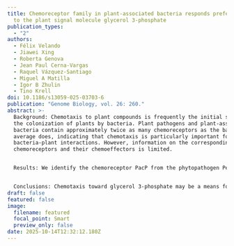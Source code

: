 ```yaml
---
title: Chemoreceptor family in plant-associated bacteria responds preferentially
  to the plant signal molecule glycerol 3-phosphate
publication_types:
  - "2"
authors:
  - Félix Velando
  - Jiawei Xing
  - Roberta Genova
  - Jean Paul Cerna-Vargas
  - Raquel Vázquez-Santiago
  - Miguel A Matilla
  - Igor B Zhulin
  - Tino Krell
doi: 10.1186/s13059-025-03703-6
publication: "Genome Biology, vol. 26: 260."
abstract: >-
  Background: Chemotaxis to plant compounds is frequently the initial step for
  the colonization of plants by bacteria. Plant pathogens and plant-associated
  bacteria contain approximately twice as many chemoreceptors as the bacterial
  average does, indicating that chemotaxis is particularly important for
  bacteria-plant interactions. However, information on the corresponding
  chemoreceptors and their chemoeffectors is limited.


  Results: We identify the chemoreceptor PacP from the phytopathogen Pectobacterium atrosepticum, which exclusively recognizes phosphorylated C3 compounds at its sCache ligand binding domain, mediating chemoattraction. Using a motif of PacP amino acid residues involved in ligand binding, we identify a chemoreceptor family, termed sCache_PC3, that is specific for phosphorylated C3 compounds. Isothermal titration calorimetry studies reveal that family members preferentially bind glycerol 3-phosphate, a key plant signaling molecule. Family members recognize glycerol 2-phosphate and glycolysis intermediates glyceraldehyde 3-phosphate, dihydroxyacetone phosphate, and 3-phosphoglycerate. This study presents the first evidence of chemoreceptors that bind phosphorylated compounds. We show that the sCache_PC3 family has evolved from an ancestral sCache domain that responds primarily to Krebs cycle intermediates. Members of the sCache_PC3 family are predominantly found in plant-associated bacteria, including many important phytopathogens belonging to the genera Brenneria, Dickeya, Musicola, Pectobacterium, and Herbaspirillum. Consistently, glycerol 3-phosphate is a signal molecule that is excreted by plants in response to stress and infection.


  Conclusions: Chemotaxis toward glycerol 3-phosphate may be a means for bacteria to localize stressed plants and move to infection sites. This study lays the groundwork for investigating the role of chemotaxis to phosphorylated C3 compounds in plant-bacteria interactions and virulence.
draft: false
featured: false
image:
  filename: featured
  focal_point: Smart
  preview_only: false
date: 2025-10-14T12:32:12.180Z
---
```


